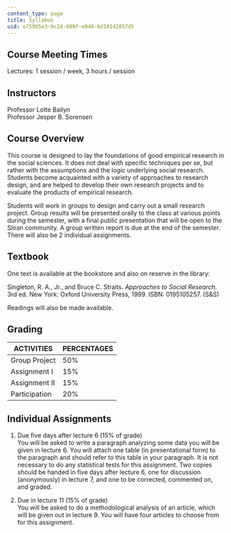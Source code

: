```yaml
---
content_type: page
title: Syllabus
uid: e759b5e3-9c24-089f-e048-6d14142857d5
---
```


Course Meeting Times
--------------------

Lectures: 1 session / week, 3 hours / session

Instructors
-----------

Professor Lotte Bailyn  
Professor Jesper B. Sorensen

Course Overview
---------------

This course is designed to lay the foundations of good empirical research in the social sciences. It does not deal with specific techniques per se, but rather with the assumptions and the logic underlying social research. Students become acquainted with a variety of approaches to research design, and are helped to develop their own research projects and to evaluate the products of empirical research.

Students will work in groups to design and carry out a small research project. Group results will be presented orally to the class at various points during the semester, with a final public presentation that will be open to the Sloan community. A group written report is due at the end of the semester. There will also be 2 individual assignments.

Textbook
--------

One text is available at the bookstore and also on reserve in the library:

Singleton, R. A., Jr., and Bruce C. Straits. _Approaches to Social Research_. 3rd ed. New York: Oxford University Press, 1999. ISBN: 0195105257. (S&S)

Readings will also be made available.

Grading
-------

| ACTIVITIES | PERCENTAGES |
| --- | --- |
| Group Project | 50% |
| Assignment I | 15% |
| Assignment II | 15% |
| Participation | 20% 

Individual Assignments
----------------------

1.  Due five days after lecture 6 (15% of grade)  
    You will be asked to write a paragraph analyzing some data you will be given in lecture 6. You will attach one table (in presentational form) to the paragraph and should refer to this table in your paragraph. It is not necessary to do any statistical tests for this assignment. Two copies should be handed in five days after lecture 6, one for discussion (anonymously) in lecture 7, and one to be corrected, commented on, and graded.  
    
2.  Due in lecture 11 (15% of grade)  
    You will be asked to do a methodological analysis of an article, which will be given out in lecture 9. You will have four articles to choose from for this assignment.